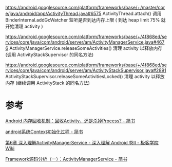 
https://android.googlesource.com/platform/frameworks/base/+/master/core/java/android/app/ActivityThread.java#6575    ActivityThread.attach() 调用  BinderInternal.addGcWatcher 监听是否到达内存上限  ( 到达 heap limit 75% 就开始清理 activity )

https://android.googlesource.com/platform/frameworks/base/+/4f868ed/services/core/java/com/android/server/am/ActivityManagerService.java#4676    ActivityManagerService.releaseSomeActivities()   清理  activity 以释放内存   (调用 ActivityStackSupervisor 的同名方法)

https://android.googlesource.com/platform/frameworks/base/+/4f868ed/services/core/java/com/android/server/am/ActivityStackSupervisor.java#2891  ActivityStackSupervisor.releaseSomeActivitiesLocked() 清理 activity 以释放内存  (继续调用  ActivityStack 的同名方法)

# 参考
[Android 内存回收机制：回收Activity，还是杀掉Process? - 简书](https://www.jianshu.com/p/387d6225def9)

[android系统Context初始化过程 - 简书](https://www.jianshu.com/p/7d4b605f5060)

[第6章 深入理解ActivityManagerService - 深入理解 Android 卷II - 极客学院Wiki](http://wiki.jikexueyuan.com/project/deep-android-v2/activity.html)

[Framework源码分析（一）：ActivityManagerService - 简书](https://www.jianshu.com/p/194a37755fea)
